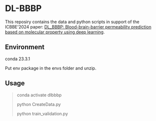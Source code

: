 # DL-BBBP

This reposiry contains the data and python scripts in support of the ICBBE'2024 paper: [DL_BBBP: Blood-brain-barrier permeability prediction based on molecular property using deep learning](https://doi.org/10.1117/12.3044459).

## Environment

conda 23.3.1

Put env package in the envs folder and unzip.

## Usage

> conda activate dlbbbp
>
> python CreateData.py
>
> python train_validation.py
